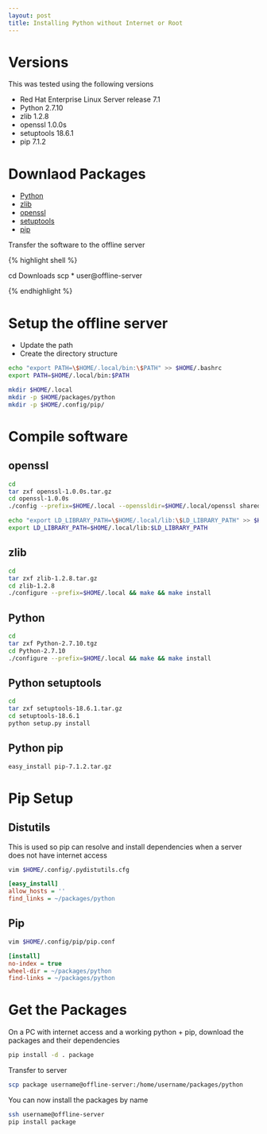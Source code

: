 ```yaml
---
layout: post
title: Installing Python without Internet or Root
---
```


# Versions

This was tested using the following versions

 * Red Hat Enterprise Linux Server release 7.1
 * Python 2.7.10
 * zlib 1.2.8
 * openssl 1.0.0s
 * setuptools 18.6.1
 * pip 7.1.2

# Downlaod Packages

 * [Python](https://www.python.org/downloads/source/)
 * [zlib](http://www.zlib.net/)
 * [openssl](https://www.openssl.org/source/)
 * [setuptools](https://pypi.python.org/pypi/setuptools#code-of-conduct)
 * [pip](https://pypi.python.org/pypi/pip#downloads)

Transfer the software to the offline server

{% highlight shell %}

cd Downloads
scp * user@offline-server

{% endhighlight %}

# Setup the offline server

 * Update the path
 * Create the directory structure

```bash
echo "export PATH=\$HOME/.local/bin:\$PATH" >> $HOME/.bashrc
export PATH=$HOME/.local/bin:$PATH

mkdir $HOME/.local
mkdir -p $HOME/packages/python
mkdir -p $HOME/.config/pip/
```

# Compile software

## openssl

```bash
cd
tar zxf openssl-1.0.0s.tar.gz
cd openssl-1.0.0s
./config --prefix=$HOME/.local --openssldir=$HOME/.local/openssl shared && make && make install

echo "export LD_LIBRARY_PATH=\$HOME/.local/lib:\$LD_LIBRARY_PATH" >> $HOME/.bashrc
export LD_LIBRARY_PATH=$HOME/.local/lib:$LD_LIBRARY_PATH

```

## zlib

```bash
cd
tar zxf zlib-1.2.8.tar.gz
cd zlib-1.2.8
./configure --prefix=$HOME/.local && make && make install
```

## Python

```bash
cd
tar zxf Python-2.7.10.tgz
cd Python-2.7.10
./configure --prefix=$HOME/.local && make && make install
```

## Python setuptools


```bash
cd
tar zxf setuptools-18.6.1.tar.gz
cd setuptools-18.6.1
python setup.py install
```

## Python pip

```bash
easy_install pip-7.1.2.tar.gz
```

# Pip Setup

## Distutils

This is used so pip can resolve and install dependencies when a server does not have internet access

```bash
vim $HOME/.config/.pydistutils.cfg
```

```cfg
[easy_install]
allow_hosts = ''
find_links = ~/packages/python
```

## Pip

```bash
vim $HOME/.config/pip/pip.conf
```

```cfg
[install]
no-index = true
wheel-dir = ~/packages/python
find-links = ~/packages/python
```

# Get the Packages

On a PC with internet access and a working python + pip, download the packages and their dependencies

```bash
pip install -d . package
```

Transfer to server

```bash
scp package username@offline-server:/home/username/packages/python
```

You can now install the packages by name

```bash
ssh username@offline-server
pip install package
```
